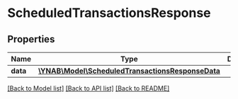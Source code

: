 # ScheduledTransactionsResponse

## Properties
Name | Type | Description | Notes
------------ | ------------- | ------------- | -------------
**data** | [**\YNAB\Model\ScheduledTransactionsResponseData**](ScheduledTransactionsResponseData.md) |  | 

[[Back to Model list]](../../README.md#documentation-for-models) [[Back to API list]](../../README.md#documentation-for-api-endpoints) [[Back to README]](../../README.md)

